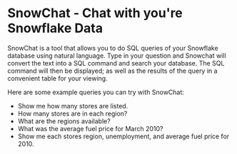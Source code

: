 # SnowChat - Chat with you're Snowflake Data

SnowChat is a tool that allows you to do SQL queries of your Snowflake database using natural language. Type in your question and Snowchat will convert the text into a SQL command and search your database. The SQL command will then be displayed; as well as the results of the query in a convenient table for your viewing.

Here are some example queries you can try with SnowChat:

- Show me how many stores are listed.
- How many stores are in each region?
- What are the regions available?
- What was the average fuel price for March 2010?
- Show me each stores region, unemployment, and average fuel price for 2010.
